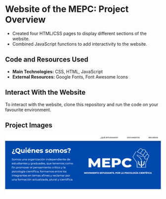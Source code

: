 # Website of the MEPC: Project Overview 
- Created four HTML/CSS pages to display different sections of the website. 
- Combined JavaScript functions to add interactivity to the website. 

## Code and Resources Used
- **Main Technologies:** CSS, HTML, JavaScript
- **External Resources:** Google Fonts, Font Awesome Icons

## Interact With the Website
To interact with the website, clone this repository and run the code on your favourite environment. 

## Project Images
![MEPC view](/mepc.png "MEPC website")
